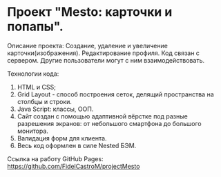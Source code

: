 # Проект "Mesto: карточки и попапы".

Описание проекта:
Создание, удаление и увеличение карточки(изображения). Редактирование профиля. Код связан с сервером. Другие пользователи могут с ним взаимодействовать.

Технологии кода:
1. HTML и CSS;
2. Grid Layout - способ построения сеток, делящий пространства на столбцы и строки.
3. Java Script: классы, ООП.
4. Сайт создан с помощью адаптивной вёрстке под разные разрешения экранов: от небольшого смартфона до большого монитора.
5. Валидация форм для клиента.
6. Весь код оформлен в силе Nested БЭМ.

Ссылка на работу GitHub Pages: https://github.com/FidelCastroM/projectMesto
